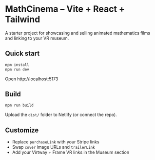 # MathCinema – Vite + React + Tailwind

A starter project for showcasing and selling animated mathematics films and linking to your VR museum.

## Quick start
```bash
npm install
npm run dev
```
Open http://localhost:5173

## Build
```bash
npm run build
```
Upload the `dist/` folder to Netlify (or connect the repo).

## Customize
- Replace `purchaseLink` with your Stripe links
- Swap `cover` image URLs and `trailerLink`
- Add your Virtway + Frame VR links in the Museum section
